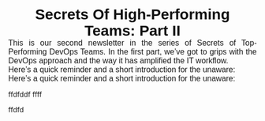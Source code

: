 
<h1 class="mc-toc-title" dir="ltr" style="text-align: center;display: block;margin: 0;padding: 0;color: #111111;font-family: 'Merriweather Sans', 'Helvetica Neue', Helvetica, Arial, sans-serif;font-size: 26px;font-style: normal;font-weight: bold;line-height: 125%;letter-spacing: normal;"><span style="font-family:trebuchet ms,lucida grande,lucida sans unicode,lucida sans,tahoma,sans-serif"><span style="font-size:30px">Secrets Of High-Performing Teams: Part II</span></span></h1>








<div dir="ltr" style="text-align: justify;"><span style="font-size:16px"><span style="font-family:trebuchet ms,lucida grande,lucida sans unicode,lucida sans,tahoma,sans-serif">This is our second newsletter in the series of Secrets of Top-Performing DevOps Teams. In the first part, we’ve got to grips with the DevOps approach and the way it has amplified the IT workflow.</span></span></div>
<div dir="ltr" style="text-align: justify;"><span style="font-size:16px"><span style="font-family:trebuchet ms,lucida grande,lucida sans unicode,lucida sans,tahoma,sans-serif">Here’s a quick reminder and a short introduction for the unaware:</span></span></div>

<div dir="ltr" style="text-align: justify;"><span style="font-size:16px"><span style="font-family:trebuchet ms,lucida grande,lucida sans unicode,lucida sans,tahoma,sans-serif">Here’s a quick reminder and a short introduction for the unaware:</span></span></div>

ffdfddf
ffff

ffdfd
